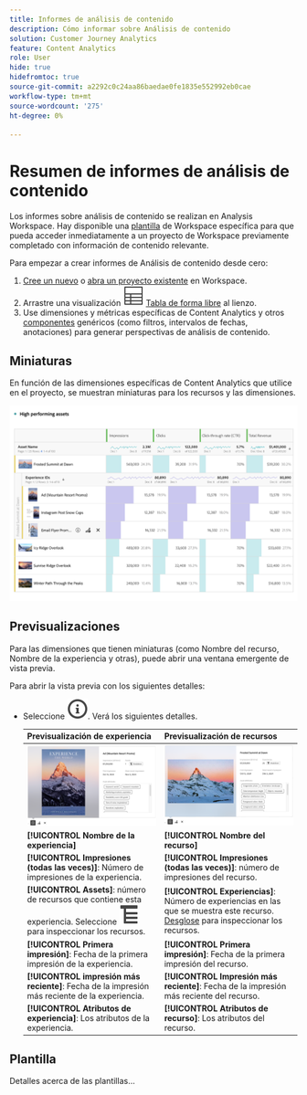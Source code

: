 ```yaml
---
title: Informes de análisis de contenido
description: Cómo informar sobre Análisis de contenido
solution: Customer Journey Analytics
feature: Content Analytics
role: User
hide: true
hidefromtoc: true
source-git-commit: a2292c0c24aa86baedae0fe1835e552992eb0cae
workflow-type: tm+mt
source-wordcount: '275'
ht-degree: 0%

---
```


# Resumen de informes de análisis de contenido

Los informes sobre análisis de contenido se realizan en Analysis Workspace. Hay disponible una [plantilla](#template) de Workspace específica para que pueda acceder inmediatamente a un proyecto de Workspace previamente completado con información de contenido relevante.

Para empezar a crear informes de Análisis de contenido desde cero:

1. [Cree un nuevo](/help/analysis-workspace/build-workspace-project/create-projects.md) o [abra un proyecto existente](/help/analysis-workspace/build-workspace-project/open-projects.md) en Workspace.
1. Arrastre una visualización ![Tabla](/help/assets/icons/Table.svg) [Tabla de forma libre](/help/analysis-workspace/visualizations/freeform-table/freeform-table.md) al lienzo.
1. Use dimensiones y métricas específicas de Content Analytics y otros [componentes](/help/components/overview.md) genéricos (como filtros, intervalos de fechas, anotaciones) para generar perspectivas de análisis de contenido.

## Miniaturas

En función de las dimensiones específicas de Content Analytics que utilice en el proyecto, se muestran miniaturas para los recursos y las dimensiones.

![Miniaturas de análisis de contenido](../assets/aca-thumbnails.png)

## Previsualizaciones

Para las dimensiones que tienen miniaturas (como Nombre del recurso, Nombre de la experiencia y otras), puede abrir una ventana emergente de vista previa.

Para abrir la vista previa con los siguientes detalles:

* Seleccione ![EsquemaDeInformación](/help/assets/icons/InfoOutline.svg). Verá los siguientes detalles.

  | Previsualización de experiencia | Previsualización de recursos |
  |---|---|
  | ![Vista previa de la experiencia de análisis de contenido](../assets/aca-experience-preview.png) | ![Vista previa del recurso de análisis de contenido](../assets/aca-asset-preview.png) |
  | **[!UICONTROL Nombre de la experiencia]** | **[!UICONTROL Nombre del recurso]** |
  | **[!UICONTROL Impresiones (todas las veces)]**: Número de impresiones de la experiencia. | **[!UICONTROL Impresiones (todas las veces)]**: número de impresiones del recurso. |
  | **[!UICONTROL Assets]**: número de recursos que contiene esta experiencia. Seleccione ![Desglose](/help/assets/icons/Breakdown.svg) para inspeccionar los recursos. | **[!UICONTROL Experiencias]**: Número de experiencias en las que se muestra este recurso. [Desglose](/help/assets/icons/Breakdown.svg) para inspeccionar los recursos. |
  | **[!UICONTROL Primera impresión]**: Fecha de la primera impresión de la experiencia. | **[!UICONTROL Primera impresión]**: Fecha de la primera impresión del recurso. |
  | **[!UICONTROL impresión más reciente]**: Fecha de la impresión más reciente de la experiencia. | **[!UICONTROL Impresión más reciente]**: Fecha de la impresión más reciente del recurso. |
  | **[!UICONTROL Atributos de experiencia]**: Los atributos de la experiencia. | **[!UICONTROL Atributos de recurso]**: Los atributos del recurso. |


## Plantilla

Detalles acerca de las plantillas...
